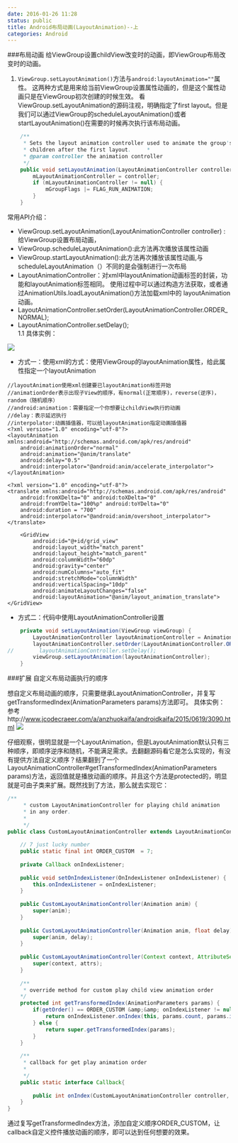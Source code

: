 ```yaml
---
date: 2016-01-26 11:28
status: public
title: Android布局动画(LayoutAnimation)--上
categories: Android
---
```


###布局动画
给ViewGroup设置childView改变时的动画，即ViewGroup布局改变时的动画。
1. `ViewGroup.setLayoutAnimation()`方法与`android:layoutAnimation=""`属性。
这两种方式是用来给当前ViewGroup设置属性动画的，但是这个属性动画只是在ViewGroup初次创建的时候生效。
看ViewGroup.setLayoutAnimation的源码注视，明确指定了first layout。但是我们可以通过ViewGroup的scheduleLayoutAnimation()或者startLayoutAnimation()在需要的时候再次执行该布局动画。
```java
    /**
     * Sets the layout animation controller used to animate the group's
     * children after the first layout.     *
     * @param controller the animation controller
     */
    public void setLayoutAnimation(LayoutAnimationController controller) {
        mLayoutAnimationController = controller;
        if (mLayoutAnimationController != null) {
            mGroupFlags |= FLAG_RUN_ANIMATION;
        }
    }
```
常用API介绍：
- ViewGroup.setLayoutAnimation(LayoutAnimationController controller) :给ViewGroup设置布局动画，
- ViewGroup.scheduleLayoutAnimation():此方法再次播放该属性动画
- ViewGroup.startLayoutAnimation():此方法再次播放该属性动画,与scheduleLayoutAnimation（）不同的是会强制进行一次布局
- LayoutAnimationController：对xml中layoutAnimation动画标签的封装，功能和layoutAnimation标签相同。
    使用过程中可以通过构造方法获取，或者通过AnimationUtils.loadLayoutAnimation()方法加载xml中的              layoutAnimation动画。
- LayoutAnimationController.setOrder(LayoutAnimationController.ORDER_NORMAL);
- LayoutAnimationController.setDelay();      
1.1 具体实例：
    
![](~/animation.gif)

- 方式一：使用xml的方式：使用ViewGroup的layoutAnimation属性，给此属性指定一个layoutAnimation
```
//layoutAnimation使用xml创建要已layoutAnimation标签开始
//animationOrder表示出现子View的顺序，有normal(正常顺序)，reverse(逆序)，random（随机顺序）
//android:animation：需要指定一个你想要让childView执行的动画
//delay：表示延迟执行
//interpolator:动画插值器，可以给layoutAnimation指定动画插值器
<?xml version="1.0" encoding="utf-8"?>
<layoutAnimation xmlns:android="http://schemas.android.com/apk/res/android"
    android:animationOrder="normal"
    android:animation="@anim/translate"
    android:delay="0.5"
    android:interpolator="@android:anim/accelerate_interpolator">
</layoutAnimation>
```
```
<?xml version="1.0" encoding="utf-8"?>
<translate xmlns:android="http://schemas.android.com/apk/res/android"
    android:fromXDelta="0" android:toXDelta="0"
    android:fromYDelta="100%p" android:toYDelta="0"
    android:duration = "700"
    android:interpolator="@android:anim/overshoot_interpolator">
</translate>
```
```
    <GridView
        android:id="@+id/grid_view"
        android:layout_width="match_parent"
        android:layout_height="match_parent"
        android:columnWidth="60dp"
        android:gravity="center"
        android:numColumns="auto_fit"
        android:stretchMode="columnWidth"
        android:verticalSpacing="10dp"
        android:animateLayoutChanges="false"
        android:layoutAnimation="@anim/layout_animation_translate"></GridView>
```

- 方式二：代码中使用LayoutAnimationController设置
```java
    private void setLayoutAnimation(ViewGroup viewGroup) {
        LayoutAnimationController layoutAnimationController = AnimationUtils.loadLayoutAnimation(this, R.anim.layout_animation_translate);
        layoutAnimationController.setOrder(LayoutAnimationController.ORDER_NORMAL);
//        layoutAnimationController.setDelay();
        viewGroup.setLayoutAnimation(layoutAnimationController);
    }
```

###扩展 自定义布局动画执行的顺序

想自定义布局动画的顺序，只需要继承LayoutAnimationController，并复写getTransformedIndex(AnimationParameters params)方法即可。
具体实例：参考http://www.jcodecraeer.com/a/anzhuokaifa/androidkaifa/2015/0619/3090.html
![](~/1442313422121422.gif)

仔细观察，很明显就是一个LayoutAnimation，但是LayoutAnimation默认只有三种顺序，即顺序逆序和随机，不能满足需求。去翻翻源码看它是怎么实现的，有没有提供方法自定义顺序？结果翻到了一个LayoutAnimationController#getTransformedIndex(AnimationParameters params)方法，返回值就是播放动画的顺序。并且这个方法是protected的，明显就是可由子类来扩展。既然找到了方法，那么就去实现它：
```java
/**
     * custom LayoutAnimationController for playing child animation
     * in any order.
     *
     */
public class CustomLayoutAnimationController extends LayoutAnimationController {
 
    // 7 just lucky number
    public static final int ORDER_CUSTOM  = 7;
 
    private Callback onIndexListener;
 
    public void setOnIndexListener(OnIndexListener onIndexListener) {
        this.onIndexListener = onIndexListener;
    }
 
    public CustomLayoutAnimationController(Animation anim) {
        super(anim);
    }
 
    public CustomLayoutAnimationController(Animation anim, float delay) {
        super(anim, delay);
    }
 
    public CustomLayoutAnimationController(Context context, AttributeSet attrs) {
        super(context, attrs);
    }
 
    /**
     * override method for custom play child view animation order
    */
    protected int getTransformedIndex(AnimationParameters params) {
        if(getOrder() == ORDER_CUSTOM &amp;&amp; onIndexListener != null) {
            return onIndexListener.onIndex(this, params.count, params.index);
        } else {
            return super.getTransformedIndex(params);
        }
    }
 
    /**
     * callback for get play animation order
     *
     */
    public static interface Callback{
 
        public int onIndex(CustomLayoutAnimationController controller, int count, int index);
    }
}
```
通过复写getTransformedIndex方法，添加自定义顺序ORDER_CUSTOM，让callback自定义控件播放动画的顺序，即可以达到任何想要的效果。
